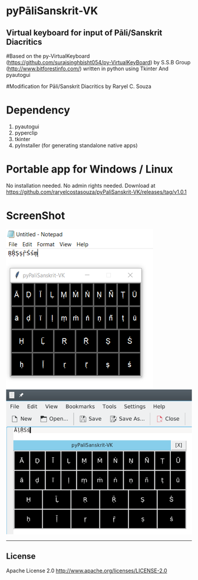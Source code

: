 # pyPāliSanskrit-VK
## Virtual keyboard for input of Pāli/Sanskrit Diacritics
#Based on the py-VirtualKeyboard (https://github.com/surajsinghbisht054/py-VirtualKeyBoard) by S.S.B Group (http://www.bitforestinfo.com/) written in python using Tkinter And pyautogui

#Modification for Pāli/Sanskrit Diacritics by Raryel C. Souza

# Dependency

1. pyautogui
2. pyperclip
3. tkinter
4. pyInstaller (for generating standalone native apps)

# Portable app for Windows / Linux

No installation needed. No admin rights needed.
Download at https://github.com/raryelcostasouza/pyPaliSanskrit-VK/releases/tag/v1.0.1

# ScreenShot

![pyPaliSanskrit-VK Screenshot Windows](screenshots/screenshot-windows.PNG?raw=true "pyPaliSanskrit-VK")
![pyPaliSanskrit-VK Screenshot 2](screenshots/screenshot1.png?raw=true "pyPaliSanskrit-VK")

----

## License

Apache License 2.0
http://www.apache.org/licenses/LICENSE-2.0
